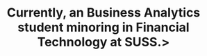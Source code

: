 <h1 align="center"
Hello there! I am Claire! 
</h1>

<p align="center">
        Currently, an Business Analytics student minoring in Financial Technology at SUSS.>
</p>